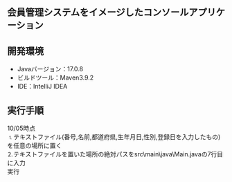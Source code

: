 ## 会員管理システムをイメージしたコンソールアプリケーション  
## 開発環境  
  * Javaバージョン：17.0.8  
  * ビルドツール：Maven3.9.2  
  * IDE：IntelliJ IDEA  

  
## 実行手順  
 10/05時点  
 ⒈テキストファイル(番号,名前,都道府県,生年月日,性別,登録日を入力したもの)を任意の場所に置く  
 ⒉テキストファイルを置いた場所の絶対パスをsrc\main\java\Main.javaの7行目に入力  
 実行

